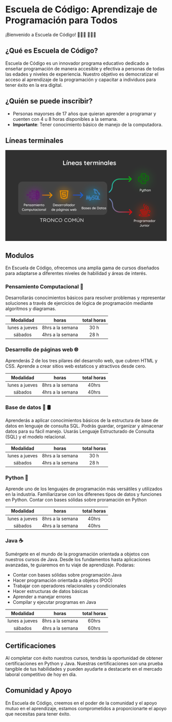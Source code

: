 # Escuela de Código: Aprendizaje de Programación para Todos

¡Bienvenido a Escuela de Código! 👩🏻‍💻 👨🏻‍💻
## ¿Qué es Escuela de Código?

Escuela de Código es un innovador programa educativo dedicado a enseñar programación de manera accesible y efectiva a personas de todas las edades y niveles de experiencia. Nuestro objetivo es democratizar el acceso al aprendizaje de la programación y capacitar a individuos para tener éxito en la era digital.

## ¿Quién se puede inscribir?

* Personas mayorses de 17 años que quieran aprender a programar y cuenten con 4 u 8 horas disponibles a la semana.
* __Importante__: Tener conocimiento básico de manejo de la computadora.

## Líneas terminales

![Texto alternativo](https://raw.githubusercontent.com/wolfycode-a6z/actividades-pilares-16s/main/alfonsoGonzalezZempoalteca/img/modulos_dark.png)

## Modulos

En Escuela de Código, ofrecemos una amplia gama de cursos diseñados para adaptarse a diferentes niveles de habilidad y áreas de interés.

### Pensamiento Computacional 🧠

Desarrollarás conocimientos básicos para resolver problemas y representar soluciones a través de ejercicios de lógica de programación mediante algoritmos y diagramas.

|Modalidad|horas|total horas|
|:-:|:-:|:-:|
|lunes a jueves|8hrs a la semana| 30 h
|sábados|4hrs a la semana| 28 h

### Desarrollo de páginas web 🌐

Aprenderás 2 de los tres pilares del desarrollo web, que cubren HTML y CSS. Aprende a crear sitios web estaticos y atractivos desde cero.

|Modalidad|horas|total horas|
|:-:|:-:|:-:|
|lunes a jueves|8hrs a la semana| 40hrs
|sábados|4hrs a la semana| 40hrs

### Base de datos 🐬 🛢️

Aprenderás a aplicar  conocimientos básicos de la estructura de base de datos en lenguaje de consulta SQL. Podrás guardar, organizar y almacenar datos para su fácil manejo.
Usarás Lenguaje Estructurado de Consulta (SQL) y el modelo relacional.

|Modalidad|horas|total horas|
|:-:|:-:|:-:|
|lunes a jueves|8hrs a la semana| 30 h
|sábados|4hrs a la semana| 28 h

### Python 🐍

Aprende uno de los lenguajes de programación más versátiles y utilizados en la industria. Familiarizarse con los diferenes tipos de datos y funciones en Python. Contar con bases sólidas sobre proramación en Python

|Modalidad|horas|total horas|
|:-:|:-:|:-:|
|lunes a jueves|8hrs a la semana| 40hrs
|sábados|4hrs a la semana| 40hrs
 

### Java ☕

Sumérgete en el mundo de la programación orientada a objetos con nuestros cursos de Java. Desde los fundamentos hasta aplicaciones avanzadas, te guiaremos en tu viaje de aprendizaje.
Podaras: 
* Contar con bases sólidas sobre programación Java
* Hacer programación orientada a objetos (POO)
* Trabajar con operadores relacionales y condicionales
* Hacer estructuras de datos básicas
* Aprender a manejar errores
* Compilar y ejecutar programas en Java

|Modalidad|horas|total horas|
|:-:|:-:|:-:|
|lunes a jueves|8hrs a la semana| 60hrs
|sábados|4hrs a la semana| 60hrs

## Certificaciones

Al completar con éxito nuestros cursos, tendrás la oportunidad de obtener certificaciones en Python y Java. Nuestras certificaciones son una prueba tangible de tus habilidades y pueden ayudarte a destacarte en el mercado laboral competitivo de hoy en día.

## Comunidad y Apoyo

En Escuela de Código, creemos en el poder de la comunidad y el apoyo mutuo en el aprendizaje, estamos comprometidos a proporcionarte el apoyo que necesitas para tener éxito.